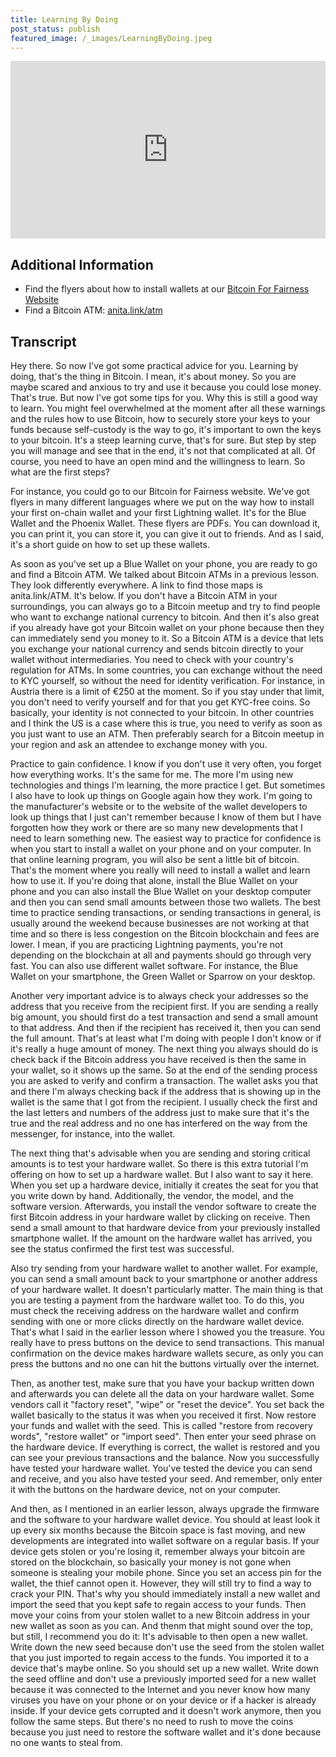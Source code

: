 ```yaml
---
title: Learning By Doing
post_status: publish
featured_image: /_images/LearningByDoing.jpeg
---
```


<div style="padding:56.25% 0 0 0;position:relative;"><iframe src="https://player.vimeo.com/video/840868511?badge=0&amp;autopause=0&amp;player_id=0&amp;app_id=58479" frameborder="0" allow="autoplay; fullscreen; picture-in-picture" allowfullscreen style="position:absolute;top:0;left:0;width:100%;height:100%;" title="064 Learning by Doing"></iframe></div>

<div style="margin-bottom:30px;"></div>

## Additional Information
* Find the flyers about how to install wallets at our [Bitcoin For Fairness Website](https://bffbtc.org/flyer/)
* Find a Bitcoin ATM: [anita.link/atm](https://anita.link/atm)

## Transcript

Hey there. So now I've got some practical advice for you. Learning by doing, that's the thing in Bitcoin. I mean, it's about money. So you are maybe scared and anxious to try and use it because you could lose money. That's true. But now I've got some tips for you. Why this is still a good way to learn. You might feel overwhelmed at the moment after all these warnings and the rules how to use Bitcoin, how to securely store your keys to your funds because self-custody is the way to go, it's important to own the keys to your bitcoin. It's a steep learning curve, that's for sure. But step by step you will manage and see that in the end, it's not that complicated at all. Of course, you need to have an open mind and the willingness to learn. So what are the first steps? 

For instance, you could go to our Bitcoin for Fairness website. We've got flyers in many different languages where we put on the way how to install your first on-chain wallet and your first Lightning wallet. It's for the Blue Wallet and the Phoenix Wallet. These flyers are PDFs. You can download it, you can print it, you can store it, you can give it out to friends. And as I said, it's a short guide on how to set up these wallets. 

As soon as you've set up a Blue Wallet on your phone, you are ready to go and find a Bitcoin ATM. We talked about Bitcoin ATMs in a previous lesson. They look differently everywhere. A link to find those maps is anita.link/ATM. It's below. If you don't have a Bitcoin ATM in your surroundings, you can always go to a Bitcoin meetup and try to find people who want to exchange national currency to bitcoin. And then it's also great if you already have got your Bitcoin wallet on your phone because then they can immediately send you money to it. So a Bitcoin ATM is a device that lets you exchange your national currency and sends bitcoin directly to your wallet without intermediaries. You need to check with your country's regulation for ATMs. In some countries, you can exchange without the need to KYC yourself, so without the need for identity verification. For instance, in Austria there is a limit of €250 at the moment. So if you stay under that limit, you don't need to verify yourself and for that you get KYC-free coins. So basically, your identity is not connected to your bitcoin. In other countries and I think the US is a case where this is true, you need to verify as soon as you just want to use an ATM. Then preferably search for a Bitcoin meetup in your region and ask an attendee to exchange money with you. 

Practice to gain confidence. I know if you don't use it very often, you forget how everything works. It's the same for me. The more I'm using new technologies and things I'm learning, the more practice I get. But sometimes I also have to look up things on Google again how they work. I'm going to the manufacturer's website or to the website of the wallet developers to look up things that I just can't remember because I know of them but I have forgotten how they work or there are so many new developments that I need to learn something new. The easiest way to practice for confidence is when you start to install a wallet on your phone and on your computer. In that online learning program, you will also be sent a little bit of bitcoin. That's the moment where you really will need to install a wallet and learn how to use it. If you're doing that alone, install the Blue Wallet on your phone and you can also install the Blue Wallet on your desktop computer and then you can send small amounts between those two wallets. The best time to practice sending transactions, or sending transactions in general, is usually around the weekend because businesses are not working at that time and so there is less congestion on the Bitcoin blockchain and fees are lower. I mean, if you are practicing Lightning payments, you're not depending on the blockchain at all and payments should go through very fast. You can also use different wallet software. For instance, the Blue Wallet on your smartphone, the Green Wallet or Sparrow on your desktop. 

Another very important advice is to always check your addresses so the address that you receive from the recipient first. If you are sending a really big amount, you should first do a test transaction and send a small amount to that address. And then if the recipient has received it, then you can send the full amount. That's at least what I'm doing with people I don't know or if it's really a huge amount of money. The next thing you always should do is check back if the Bitcoin address you have received is then the same in your wallet, so it shows up the same. So at the end of the sending process you are asked to verify and confirm a transaction. The wallet asks you that and there I'm always checking back if the address that is showing up in the wallet is the same that I got from the recipient. I usually check the first and the last letters and numbers of the address just to make sure that it's the true and the real address and no one has interfered on the way from the messenger, for instance, into the wallet. 

The next thing that's advisable when you are sending and storing critical amounts is to test your hardware wallet. So there is this extra tutorial I'm offering on how to set up a hardware wallet. But I also want to say it here. When you set up a hardware device, initially it creates the seat for you that you write down by hand. Additionally, the vendor, the model, and the software version. Afterwards, you install the vendor software to create the first Bitcoin address in your hardware wallet by clicking on receive. Then send a small amount to that hardware device from your previously installed smartphone wallet. If the amount on the hardware wallet has arrived, you see the status confirmed the first test was successful. 

Also try sending from your hardware wallet to another wallet. For example, you can send a small amount back to your smartphone or another address of your hardware wallet. It doesn't particularly matter. The main thing is that you are testing a payment from the hardware wallet too. To do this, you must check the receiving address on the hardware wallet and confirm sending with one or more clicks directly on the hardware wallet device. That's what I said in the earlier lesson where I showed you the treasure. You really have to press buttons on the device to send transactions. This manual confirmation on the device makes hardware wallets secure, as only you can press the buttons and no one can hit the buttons virtually over the internet. 

Then, as another test, make sure that you have your backup written down and afterwards you can delete all the data on your hardware wallet. Some vendors call it "factory reset", "wipe" or "reset the device". You set back the wallet basically to the status it was when you received it first. Now restore your funds and wallet with the seed. This is called "restore from recovery words", "restore wallet" or "import seed". Then enter your seed phrase on the hardware device. If everything is correct, the wallet is restored and you can see your previous transactions and the balance. Now you successfully have tested your hardware wallet. You've tested the device you can send and receive, and you also have tested your seed. And remember, only enter it with the buttons on the hardware device, not on your computer. 

And then, as I mentioned in an earlier lesson, always upgrade the firmware and the software to your hardware wallet device. You should at least look it up every six months because the Bitcoin space is fast moving, and new developments are integrated into wallet software on a regular basis. If your device gets stolen or you're losing it, remember always your bitcoin are stored on the blockchain, so basically your money is not gone when someone is stealing your mobile phone. Since you set an access pin for the wallet, the thief cannot open it. However, they will still try to find a way to crack your PIN. That's why you should immediately install a new wallet and import the seed that you kept safe to regain access to your funds. Then move your coins from your stolen wallet to a new Bitcoin address in your new wallet as soon as you can. And thenm that might sound over the top, but still, I recommend you do it: It's advisable to then open a new wallet. Write down the new seed because don't use the seed from the stolen wallet that you just imported to regain access to the funds. You imported it to a device that's maybe online. So you should set up a new wallet. Write down the seed offline and don't use a previously imported seed for a new wallet because it was connected to the Internet and you never know how many viruses you have on your phone or on your device or if a hacker is already inside. If your device gets corrupted and it doesn't work anymore, then you follow the same steps. But there's no need to rush to move the coins because you just need to restore the software wallet and it's done because no one wants to steal from.
